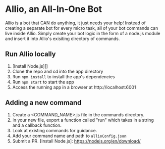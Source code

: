 # Allio, an All-In-One Bot 

Allio is a bot that CAN do anything, it just needs your help! Instead of creating a separate bot for every micro task, all of your bot commands can live inside Allio. Simply create your bot logic in the form of a node.js module and insert it into Allio's exisiting directory of commands.

## Run Allio locally

1. [Install Node.js][]
2. Clone the repo and cd into the app directory
3. Run `npm install` to install the app's dependencies
4. Run `npm start` to start the app
5. Access the running app in a browser at http://localhost:6001

## Adding a new command
1. Create a <COMMAND_NAME>.js file in the commands directory.
2. In your new file, export a function called "run" which takes in a string and a callback function.
3. Look at existing commands for guidance.
4. Add your command name and path to `allioConfig.json`
5. Submit a PR. 
[Install Node.js]: https://nodejs.org/en/download/
